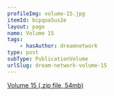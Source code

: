 ```yaml
---
profileImg: volume-15.jpg
itemId: bcpqoa5us2e
layout: page
name: Volume 15
tags:
    - hasAuthor: dreamnetwork
type: post
subType: PublicationVolume
urlSlug: dream-network-volume-15
---
```


<a href="../files/Volume_15.zip" download>Volume 15 (.zip file, 54mb)</a>
